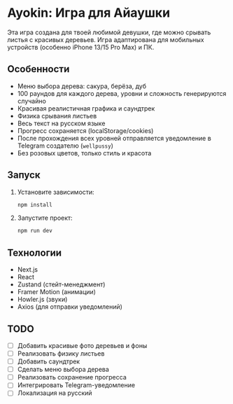# Ayokin: Игра для Айаушки

Эта игра создана для твоей любимой девушки, где можно срывать листья с красивых деревьев. Игра адаптирована для мобильных устройств (особенно iPhone 13/15 Pro Max) и ПК.

## Особенности
- Меню выбора дерева: сакура, берёза, дуб
- 100 раундов для каждого дерева, уровни и сложность генерируются случайно
- Красивая реалистичная графика и саундтрек
- Физика срывания листьев
- Весь текст на русском языке
- Прогресс сохраняется (localStorage/cookies)
- После прохождения всех уровней отправляется уведомление в Telegram создателю (`wellpussy`)
- Без розовых цветов, только стиль и красота

## Запуск
1. Установите зависимости:
   ```bash
   npm install
   ```
2. Запустите проект:
   ```bash
   npm run dev
   ```

## Технологии
- Next.js
- React
- Zustand (стейт-менеджмент)
- Framer Motion (анимации)
- Howler.js (звуки)
- Axios (для отправки уведомлений)

## TODO
- [ ] Добавить красивые фото деревьев и фоны
- [ ] Реализовать физику листьев
- [ ] Добавить саундтрек
- [ ] Сделать меню выбора дерева
- [ ] Реализовать сохранение прогресса
- [ ] Интегрировать Telegram-уведомление
- [ ] Локализация на русский
